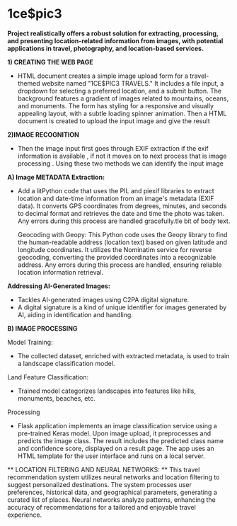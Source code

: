 # 1ce$pic3

**Project realistically offers a robust solution for extracting, processing, and presenting location-related information from images, with potential applications in travel, photography, 
and location-based services.**

**1) CREATING THE WEB PAGE**
 - HTML document creates a simple image upload form for a travel-themed website named "1CE$PIC3 TRAVELS." It includes a file input, a dropdown for selecting a preferred location, and a submit button. The background features a gradient of images related to mountains, oceans, and monuments. The form has styling for a responsive and visually appealing layout, with a subtle loading spinner animation. Then a HTML document is created to upload the input image and give the result

**2)IMAGE RECOGNITION** 
  - Then the image input first goes through EXIF extraction if the exif information is available , if not it moves on to next process that is image processing . Using these two methods we can identify the input image

**A) Image METADATA Extraction:**
  - Add a litPython code that uses the PIL and piexif libraries to extract location and date-time information from an image's metadata (EXIF data). It converts GPS coordinates from degrees, minutes, and seconds to decimal format and retrieves the date and time the photo was taken. Any errors during this process are handled gracefully.tle bit of body text.

    Geocoding with Geopy: This Python code uses the Geopy library to find the human-readable address (location text) based on given latitude and longitude coordinates. It utilizes the Nominatim service for reverse geocoding, converting the provided coordinates into a recognizable address. Any errors during this process are handled, ensuring reliable location information retrieval.

**Addressing AI-Generated Images:**
   - Tackles AI-generated images using C2PA digital signature.
   - A digital signature is a kind of unique identifier for images generated by AI, aiding 
in identification and handling.

**B) IMAGE PROCESSING**

Model Training:
   - The collected dataset, enriched with extracted metadata, is used 
to train a landscape classification model.

Land Feature Classification:
   - Trained model categorizes landscapes into features like hills, 
monuments, beaches, etc.

Processing
   -  Flask application implements an image classification service using a pre-trained Keras model. Upon image upload, it preprocesses and predicts the image class. The result includes the predicted class name and confidence score, displayed on a result page. The app uses an HTML template for the user interface and runs on a local server.

** LOCATION FILTERING AND NEURAL NETWORKS: ** 
This travel recommendation system utilizes neural networks and location filtering to suggest personalized destinations. The system processes user preferences, historical data, and geographical parameters, generating a curated list of places. Neural networks analyze patterns, enhancing the accuracy of recommendations for a tailored and enjoyable travel experience.
